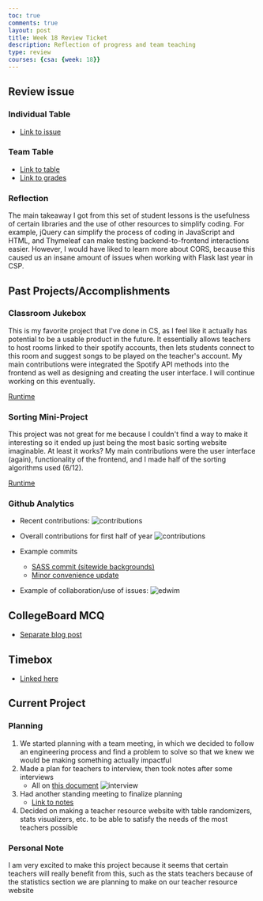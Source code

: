 ```yaml
---
toc: true
comments: true
layout: post
title: Week 18 Review Ticket
description: Reflection of progress and team teaching
type: review
courses: {csa: {week: 18}}
---
```

## Review issue

### Individual Table
* [Link to issue](https://github.com/nighthawkcoders/teacher_portfolio/issues/91#issuecomment-1884090358)

### Team Table
* [Link to table](https://github.com/nighthawkcoders/teacher_portfolio/issues/93#issuecomment-1883704592)
* [Link to grades](https://docs.google.com/spreadsheets/u/3/d/1p122VMczx6xkuypKcVewBPM2EABhHuaTx8awjljMPvM/edit#gid=0)

### Reflection
The main takeaway I got from this set of student lessons is the usefulness of certain libraries and the use of other resources to simplify coding. For example, jQuery can simplify the process of coding in JavaScript and HTML, and Thymeleaf can make testing backend-to-frontend interactions easier. However, I would have liked to learn more about CORS, because this caused us an insane amount of issues when working with Flask last year in CSP.

## Past Projects/Accomplishments

### Classroom Jukebox
This is my favorite project that I've done in CS, as I feel like it actually has potential to be a usable product in the future. It essentially allows teachers to host rooms linked to their spotify accounts, then lets students connect to this room and suggest songs to be played on the teacher's account. My main contributions were integrated the Spotify API methods into the frontend as well as designing and creating the user interface. I will continue working on this eventually.

[Runtime](https://classroomjukebox.com)

### Sorting Mini-Project
This project was not great for me because I couldn't find a way to make it interesting so it ended up just being the most basic sorting website imaginable. At least it works? My main contributions were the user interface (again), functionality of the frontend, and I made half of the sorting algorithms used (6/12).

[Runtime](https://aidenhuynh.github.io/sortsortsort)

### Github Analytics

* Recent contributions:
![contributions]({{site.baseurl}}/images/commits111.png)

* Overall contributions for first half of year
![contributions]({{site.baseurl}}/images/2023commit.png)

* Example commits
    - [SASS commit (sitewide backgrounds)](https://github.com/aidenhuynh/cj_frontend/commit/b7e7eecc3276c9e5bd07bc9eea642122ac3b7dc4)
    - [Minor convenience update](https://github.com/aidenhuynh/cj_frontend/commit/70d2e6960bde5f80d21a22e1c6b505ca9c73fff8)

* Example of collaboration/use of issues:
![edwim]({{site.baseurl}}/images/collaboration.png)

## CollegeBoard MCQ
- [Separate blog post](https://aidenhuynh.github.io/Epic_CSA/2023/12/21/MCQ_2015_IPYNB_2_.html)

## Timebox
- [Linked here](https://aidenhuynh.github.io/Epic_CSA/advanced_timebox)

## Current Project

### Planning

1. We started planning with a team meeting, in which we decided to follow an engineering process and find a problem to solve so that we knew we would be making something actually impactful
2. Made a plan for teachers to interview, then took notes after some interviews
    - All on [this document](https://john-scc.github.io/jcc_frontend/2023/12/18/teachersurvey.html)
    ![interview]({{site.baseurl}}/images/interview.png)
3. Had another standing meeting to finalize planning
    - [Link to notes](https://github.com/John-sCC/jcc_frontend/issues/4)
4. Decided on making a teacher resource website with table randomizers, stats visualizers, etc. to be able to satisfy the needs of the most teachers possible

### Personal Note
I am very excited to make this project because it seems that certain teachers will really benefit from this, such as the stats teachers because of the statistics section we are planning to make on our teacher resource website